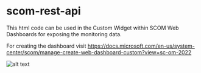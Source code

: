 # scom-rest-api
This html code can be used in the Custom Widget within SCOM Web Dashboards for exposing the monitoring data.

For creating the dashboard visit https://docs.microsoft.com/en-us/system-center/scom/manage-create-web-dashboard-custom?view=sc-om-2022

![alt text](https://ibb.co/T1BTvpJ)
